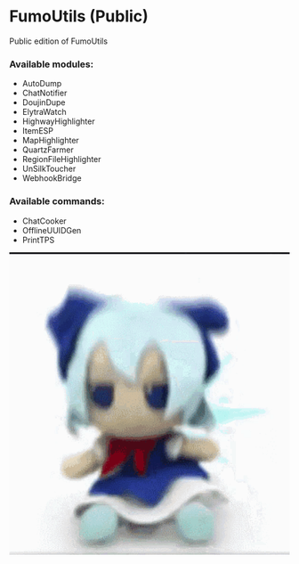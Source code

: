 # FumoUtils (Public)
Public edition of FumoUtils

### Available modules:
- AutoDump
- ChatNotifier
- DoujinDupe
- ElytraWatch
- HighwayHighlighter
- ItemESP
- MapHighlighter
- QuartzFarmer
- RegionFileHighlighter
- UnSilkToucher
- WebhookBridge

### Available commands:
- ChatCooker
- OfflineUUIDGen
- PrintTPS

![fumo](fumo.gif)
